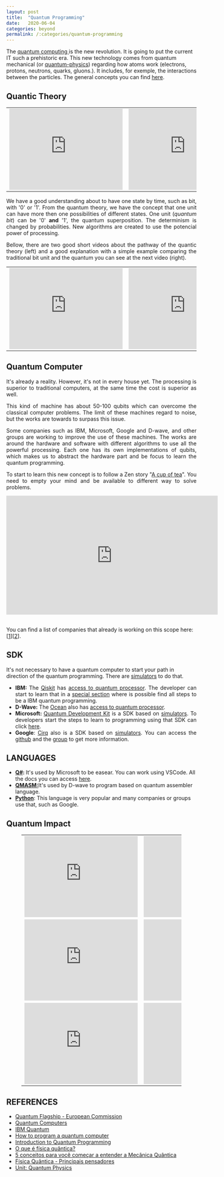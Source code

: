 ```yaml
---
layout: post
title:  "Quantum Programming"
date:   2020-06-04
categories: beyond
permalink: /:categories/quantum-programming
---
```


<p class="has-text-align-justify">The <a href="https://en.wikipedia.org/wiki/Quantum_computing">quantum computing </a>is the new revolution. It is going to put the current IT such a prehistoric era. This new technology comes from quantum mechanical (or <a href="https://www.newscientist.com/term/quantum-physics/">quantum-physics</a>) regarding how atoms work (electrons, protons, neutrons, quarks, gluons.). It includes, for exemple, the interactions between the particles. The general concepts you can find <a href="https://qt.eu/understand/introduction-to-quantum-physics/"  rel="noreferrer noopener">here</a>.</p>

<h2>Quantic Theory</h2>

<table><tbody><tr><td style="width: 50%;"><iframe width="300" height="215" src="https://www.youtube.com/embed/8HkPAE_9Q1Y" frameborder="0" allow="accelerometer; autoplay; encrypted-media; gyroscope; picture-in-picture" allowfullscreen></iframe></td><td style="width: 50%;"><iframe width="300" height="215" src="https://www.youtube.com/embed/7u_UQG1La1o" frameborder="0" allow="accelerometer; autoplay; encrypted-media; gyroscope; picture-in-picture" allowfullscreen></iframe></td></tr></tbody></table>

<p style="text-align: justify;">We have a good understanding about to have one state by time, such as bit, with '0' or '1'. From the quantum theory, we have the concept that one unit can have more then one possibilities of different states. One unit (<em>quantum bit</em>) can be '0' <strong>and</strong> '1', the quantum superposition. The determinism is changed by probabilities. New algorithms are created to use the potencial power of processing.</p>

<p style="text-align: justify;">Bellow, there are two good short videos about the pathway of the quantic theory (left) and a good explanation with a simple example comparing the traditional bit unit and the quantum you can see at the next video (right).</p>

<table><tbody><tr><td width="50%"><iframe width="300" height="215" src="https://www.youtube.com/embed/tafGL02EUOA" frameborder="0" allow="accelerometer; autoplay; encrypted-media; gyroscope; picture-in-picture" allowfullscreen></iframe></td><td width="50%"><iframe width="300" height="215" src="https://www.youtube.com/embed/HdSmIUuGf-I" frameborder="0" allow="accelerometer; autoplay; encrypted-media; gyroscope; picture-in-picture" allowfullscreen></iframe></td></tr></tbody></table>

<h2 class="p1"><b>Quantum Computer</b></h2>

<p style="text-align: justify;">It's already a reality. However, it's not in every house yet. The processing is superior to traditional computers, at the same time the cost is superior as well. </p>

<p style="text-align: justify;">This kind of machine has about 50-100 qubits which can overcome the classical computer problems. The limit of these machines regard to noise, but the works are towards to surpass this issue.</p>


<p style="text-align: justify;">Some companies such as IBM, Microsoft, Google and D-wave, and other groups are working to improve the use of these machines. The works are around the hardware and software with different algorithms to use all the powerful processing. Each one has its own implementations of qubits, which makes us to abstract the hardware part and be focus to learn the quantum programming.</p>

<p style="text-align: justify;">To start to learn this new concept is to follow a Zen story "<a href="https://youtu.be/O-uSQvsC6x4">A cup of tea</a>". You need to empty your mind and be available to different way to solve problems.</p>

<center>
<iframe width="560" height="315" src="https://www.youtube.com/embed/u1XXjWr5frE" frameborder="0" allow="accelerometer; autoplay; encrypted-media; gyroscope; picture-in-picture" allowfullscreen></iframe>
</center>
<br/>

<p>You can find a list of companies that already is working on this scope here: [<a href="https://quantumcomputingreport.com/privatestartup/">1</a>][<a href="https://tracxn.com/explore/Quantum-Computing-Startups-in-Canada">2</a>].</p>

<h2 class="p2"><span class="s1"><b>SDK</b></span></h2>

<p style="align-justify">It's not necessary to have a quantum computer to start your path in direction of the quantum programming. There are <a href="https://en.wikipedia.org/wiki/Quantum_programming">simulators</a> to do that.</p>

<ul>
  <li style="text-align: justify;"><span class="s3"><b>IBM: </b>The <a href="https://qiskit.org/">Qiskit</a></span> <span class="s3">has <span style="text-decoration: underline;">access to quantum processor</span>. The developer can start to learn that in a <a href="https://developer.ibm.com/technologies/quantum-computing/projects/qiskit/"  rel="noreferrer noopener">special section</a> where is possible find all steps to be a IBM quantum programming. </span></li>
  <li style="text-align: justify;"><span class="s6"><b>D-Wave:</b> The <a href="https://ocean.dwavesys.com/"  rel="noopener">Ocean</a> also <span class="s3">has <span style="text-decoration: underline;">access to quantum processor</span>. </span></span></li>
  <li style="text-align: justify;"><span class="s8"><b>Microsoft: </b></span><span class="s7"><a href="https://www.microsoft.com/en-us/quantum/development-kit"  rel="noopener">Quantum Development Kit</a> is a SDK based on <span style="text-decoration: underline;">simulators</span>. To developers start the steps to learn to programming using that SDK can click <a href="https://docs.microsoft.com/pt-pt/quantum/welcome"  rel="noopener">here</a>. </span></li>
  <li style="text-align: justify;"><span class="s7"><b>Google</b>: <a href="https://www.infoq.com/news/2018/07/google-cirq-quantum-library/"  rel="noopener">Cirq</a> also is a SDK based on <span style="text-decoration: underline;">simulators</span>. You can access the <a href="https://github.com/quantumlib/cirq"  rel="noopener">github</a> and the <a href="https://ai.googleblog.com/2018/07/announcing-cirq-open-source-framework.html"  rel="noopener">group</a> to get more information.</span></li>
</ul>

<h2 class="p2"><span class="s1"><b>LANGUAGES</b></span></h2>

<ul><li><span class="s7"><b><a href="https://docs.microsoft.com/en-us/quantum/overview/what-is-qsharp-and-qdk"  rel="noopener">Q#</a>: </b>It's used by Microsoft to be easear. You can work using VSCode. All the docs you can access <a href="https://docs.microsoft.com/pt-pt/quantum/">here</a>.</span></li><li><span class="s9"><b><a href="https://github.com/lanl/qmasm">QMASM:</a></b>It's used by D-wave to program based on quantum assembler language.</span></li><li><a href="https://pythonprogramming.net/quantum-computer-programming-tutorial/"><strong>Python</strong></a>: This language is very popular and many companies or groups use that, such as Google.</li></ul>

<h2>Quantum Impact</h2>

<figure class="wp-block-table"><table><tbody><tr>
<td style="width: 50%;"><iframe width="300" height="215" src="https://www.youtube.com/embed/ba88EwG5b0Q" frameborder="0" allow="accelerometer; autoplay; encrypted-media; gyroscope; picture-in-picture" allowfullscreen></iframe></td>
<td style="width: 50%;"><iframe width="300" height="215" src="https://www.youtube.com/embed/xivcAE4GGWc" frameborder="0" allow="accelerometer; autoplay; encrypted-media; gyroscope; picture-in-picture" allowfullscreen></iframe></td></tr>

<tr><td style="width: 50%;"><iframe width="300" height="215" src="https://www.youtube.com/embed/GXZHzjUyAZg" frameborder="0" allow="accelerometer; autoplay; encrypted-media; gyroscope; picture-in-picture" allowfullscreen></iframe></td>
<td style="width: 50%;"><iframe width="300" height="215" src="https://www.youtube.com/embed/EnIlSEjkXZo" frameborder="0" allow="accelerometer; autoplay; encrypted-media; gyroscope; picture-in-picture" allowfullscreen></iframe></td></tr>

<tr><td style="width: 50%;"><iframe width="300" height="215" src="https://www.youtube.com/embed/cOUrzxyng04" frameborder="0" allow="accelerometer; autoplay; encrypted-media; gyroscope; picture-in-picture" allowfullscreen></iframe></td>

<td style="width: 50%;"><iframe width="300" height="215" src="https://www.youtube.com/embed/jTDnGox0c9Y" title="YouTube video player" frameborder="0" allow="accelerometer; autoplay; clipboard-write; encrypted-media; gyroscope; picture-in-picture" allowfullscreen></iframe></td></tr></tbody></table></figure>

<h2 class="p12"><span class="s1"><b>REFERENCES</b></span></h2>

<ul><li><a href="https://qt.eu/"  rel="noreferrer noopener">Quantum Flagship - European Commission</a></li><li><a href="https://qt.eu/discover/technology/"  rel="noreferrer noopener">Quantum Computers</a></li><li><a href="https://www.ibm.com/quantum-computing/"  rel="noreferrer noopener">IBM Quantum</a></li><li><a href="https://medium.com/qiskit/how-to-program-a-quantum-computer-982a9329ed02"  rel="noreferrer noopener">How to program a quantum computer</a></li><li><a href="https://towardsdatascience.com/introduction-to-quantum-programming-a19aa0b923a9">Introduction to Quantum Programming</a></li><li><a href="https://brasilescola.uol.com.br/o-que-e/fisica/o-que-e-fisica-quantica.htm">O que é física quântica?</a></li><li><a href="https://www.hipercultura.com/entendas-os-principais-conceitos-da-mecanica-quantica/">5 conceitos para você começar a entender a Mecânica Quântica</a></li><li><a href="https://www.todamateria.com.br/fisica-quantica/">Física Quântica - Principais pensadores</a></li><li><a href="https://www.khanacademy.org/science/physics/quantum-physics">Unit: Quantum Physics</a></li></ul>
